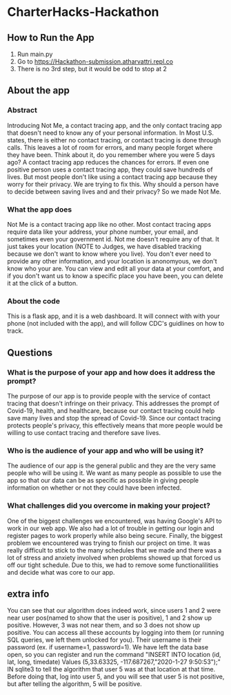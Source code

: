 # CharterHacks-Hackathon

## How to Run the App
1. Run main.py
2. Go to https://Hackathon-submission.atharvattri.repl.co
3. There is no 3rd step, but it would be odd to stop at 2

## About the app
### Abstract
Introducing Not Me, a contact tracing app, and the only contact tracing app that doesn't need to know any of your personal information. In Most U.S. states, there is either no contact tracing, or contact tracing is done through calls. This leaves a lot of room for errors, and many people forget where they have been. Think about it, do you remember where you were 5 days ago? A contact tracing app reduces the chances for errors. If even one positive person uses a contact tracing app, they could save hundreds of lives. But most people don't like using a contact tracing app because they worry for their privacy. We are trying to fix this. Why should a person have to decide between saving lives and and their privacy? So we made Not Me.

### What the app does
Not Me is a contact tracing app like no other. Most contact tracing apps require data like your address, your phone number, your email, and sometimes even your government id. Not me doesn't require any of that. It just takes your location (NOTE to Judges, we have disabled tracking because we don't want to know where you live). You don't ever need to provide any other information, and your location is anonomyous, we don't know who your are. You can view and edit all your data at your comfort, and if you don't want us to know a specific place you have been, you can delete it at the click of a button.

### About the code
This is a flask app, and it is a web dashboard. It will connect with with your phone (not included with the app), and will follow CDC's guidlines on how to track. 

## Questions
### What is the purpose of your app and how does it address the prompt?
The purpose of our app is to provide people with the service of contact tracing that doesn't infringe on their privacy. This addresses the prompt of Covid-19, health, and healthcare, because our contact tracing could help save many lives and stop the spread of Covid-19. Since our contact tracing protects people's privacy, this effectively means that more people would be willing to use contact tracing and therefore save lives. 

### Who is the audience of your app and who will be using it?
The audience of our app is the general public and they are the very same people who will be using it. We want as many people as possible to use the app so that our data can be as specific as possible in giving people information on whether or not they could have been infected. 
### What challenges did you overcome in making your project?
One of the biggest challenges we encountered, was having Google's API to work in our web app. We also had a lot of trouble in getting our login and register pages to work properly while also being secure. Finally, the biggest problem we encountered was trying to finish our project on time. It was really difficult to stick to the many schedules that we made and there was a lot of stress and anxiety involved when problems showed up that forced us off our tight schedule. Due to this, we had to remove some functionalilities and decide what was core to our app.

## extra info
You can see that our algorithm does indeed work, since users 1 and 2 were near user pos(named to show that the user is positive), 1 and 2 show up positive. However, 3 was not near them, and so 3 does not show up positive. 
You can access all these accounts by logging into them (or running SQL queries, we left them unlocked for you). Their username is their password (ex. if username=1, password=1). We have left the data base open, so you can register and run the command "INSERT INTO location (id, lat, long, timedate) Values (5,33.63325, -117.687267,"2020-1-27 9:50:53");" IN sqlite3 to tell the algorithm that user 5 was at that location at that time. Before doing that, log into user 5, and you will see that user 5 is not positive, but after telling the algorithm, 5 will be positive.

